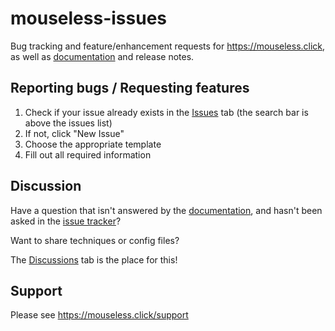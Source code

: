 # mouseless-issues

Bug tracking and feature/enhancement requests for <https://mouseless.click>, as well as [documentation](https://github.com/croian/mouseless-issues/blob/main/mouseless_documentation.md) and release notes.

## Reporting bugs / Requesting features

1. Check if your issue already exists in the [Issues](https://github.com/croian/mouseless-issues/issues) tab (the search bar is above the issues list) 
2. If not, click "New Issue"
3. Choose the appropriate template
4. Fill out all required information

## Discussion

Have a question that isn't answered by the [documentation](https://github.com/croian/mouseless-issues/blob/main/mouseless_documentation.md), and hasn't been asked in the [issue tracker](https://github.com/croian/mouseless-issues/issues)?

Want to share techniques or config files?

The [Discussions](https://github.com/croian/mouseless-issues/discussions) tab is the place for this!

## Support

Please see https://mouseless.click/support
